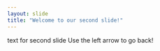 ```yaml
---
layout: slide
title: "Welcome to our second slide!"
---
```

text for second slide
Use the left arrow to go back!
